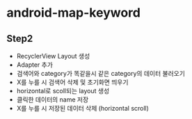 # android-map-keyword

## Step2
- RecyclerView Layout 생성
- Adapter 추가
- 검색어와 category가 똑같을시 같은 category의 데이터 불러오기
- X를 누를 시 검색어 삭제 및 초기화면 띄우기
- horizontal로 scoll되는 layout 생성
- 클릭한 데이터의 name 저장
- X를 누를 시 저장된 데이터 삭제 (horizontal scroll)